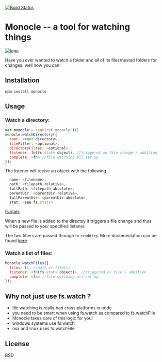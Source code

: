 [![Build Status](https://travis-ci.org/samccone/monocle.png?branch=master)](https://travis-ci.org/samccone/monocle)

# Monocle -- a tool for watching things

[![logo](https://raw.github.com/samccone/monocle/master/logo.png)](https://raw.github.com/samccone/monocle/master/logo.png)

Have you ever wanted to watch a folder and all of its files/nested folders for changes. well now you can!

## Installation

```
npm install monocle
```

## Usage

### Watch a directory:

```js
var monocle = require('monocle')()
monocle.watchDirectory({
  root: <root directory>,
  fileFilter: <optional>,
  directoryFilter: <optional>,
  listener: fn(fs.stat+ object), //triggered on file change / addition
  complete: <fn> //file watching all set up
});
```

The listener will recive an object with the following

```js
  name: <filename>,
  path: <filepath-relative>,
  fullPath: <filepath-absolute>,
  parentDir: <parentDir-relative>,
  fullParentDir: <parentDir-absolute>,
  stat: <see fs.stats>
```

[fs.stats](http://nodejs.org/api/fs.html#fs_class_fs_stats)

When a new file is added to the directoy it triggers a file change and thus will be passed to your specified listener.

The two filters are passed through to `readdirp`.  More documentation can be found [here](https://github.com/thlorenz/readdirp#filters)

### Watch a list of files:

```js
Monocle.watchFiles({
  files: [], //path of file(s)
  listener: <fn(fs.stat+ object)>, //triggered on file / addition
  complete: <fn> //file watching all set up
});
```

## Why not just use fs.watch ?

  - file watching is really bad cross platforms in node
  - you need to be smart when using fs.watch as compared to fs.watchFile
  - Monocle takes care of this logic for you!
  - windows systems use fs.watch
  - osx and linux uses fs.watchFile

## License

BSD
